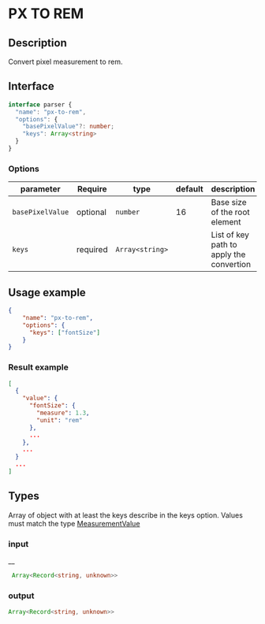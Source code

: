 # PX TO REM
## Description

Convert pixel measurement to rem.

## Interface

```ts
interface parser {
  "name": "px-to-rem",
  "options": {
    "basePixelValue"?: number;
    "keys": Array<string>
  }
}
```

### Options
| parameter | Require    | type      | default    | description                                       |
| --------- | ---------- | --------- | ---------- | ------------------------------------------------- |
| `basePixelValue`    | optional   | `number`   | 16 | Base size of the root element  |
| `keys`    | required   | `Array<string>`   |  | List of key path to apply the convertion  |

## Usage example

```json
{
    "name": "px-to-rem",
    "options": {
      "keys": ["fontSize"]
    }
}
```
### Result example

```json
[
  {
    "value": {
      "fontSize": {
        "measure": 1.3,
        "unit": "rem"
      },
      ...
    },
    ...
  }
  ...
]
```
## Types

Array of object with at least the keys describe in the keys option. 
Values must match the type [MeasurementValue](https://github.com/Specifyapp/parsers/blob/master/types/tokens/Measurement.ts#L3)

### input
__

```ts
 Array<Record<string, unknown>>
```

### output
```ts
Array<Record<string, unknown>>
```
